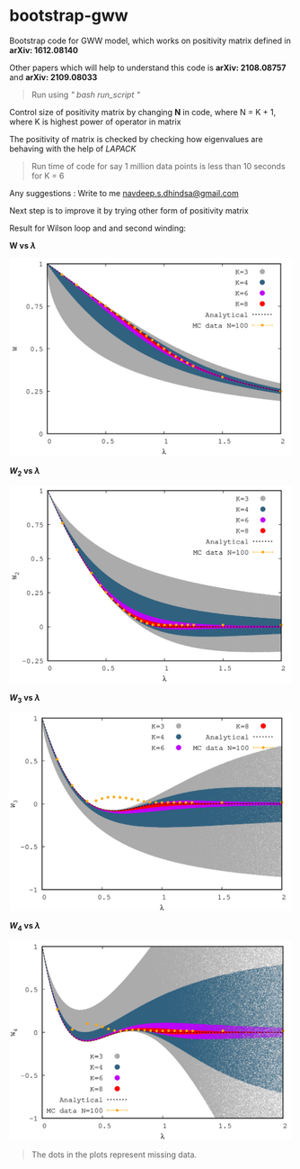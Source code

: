 # bootstrap-gww
Bootstrap code for GWW model, which works on positivity matrix defined in **arXiv: 1612.08140**

Other papers which will help to understand this code is **arXiv: 2108.08757** and **arXiv: 2109.08033**

> Run using _" bash run\_script "_

Control size of positivity matrix by changing **N** in code, where N = K + 1, where K is highest power of operator in matrix

The positivity of matrix is checked by checking how eigenvalues are behaving with the help of _LAPACK_ 

> Run time of code for say 1 million data points is less than 10 seconds for K = 6

Any suggestions : Write to me navdeep.s.dhindsa@gmail.com 

Next step is to improve it by trying other form of positivity matrix

Result for Wilson loop and and second winding: 

**W vs $\lambda$**

<img src="results//W1.png" width="600"> 

**$W_2$ vs $\lambda$**

<img src="results//W2.png" width="600">

**$W_3$ vs $\lambda$**

<img src="results//W3.png" width="600">

**$W_4$ vs $\lambda$**

<img src="results//W4.png" width="600">

> The dots in the plots represent missing data.
